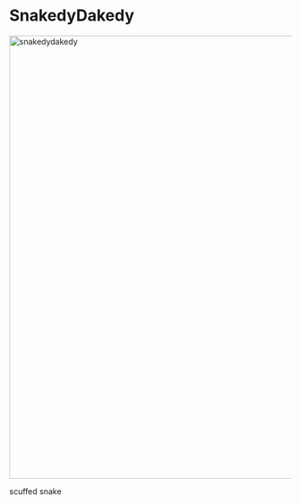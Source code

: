# SnakedyDakedy

<img width="792" alt="snakedydakedy" src="https://github.com/wang-owen/SnakedyDakedy/assets/69203168/7ea0dd52-66cb-4629-8426-99987372a238">

scuffed snake
